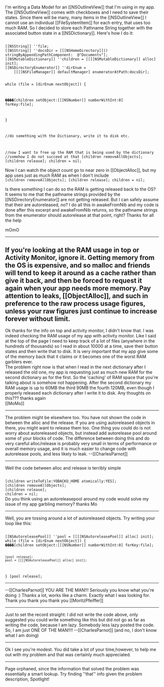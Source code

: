 I'm writing a Data Model for an [[NSOutlineView]] that I'm using in my app.  The [[NSOutlineView]] comes with checkboxes and I need to save their states.  Since there will be many, many items in the [[NSOutlineView]] I cannot use an individual [[FileSystemItem]] for each entry, that uses too much RAM.  So I decided to store each Pathname String together with the associated button state in a [[NSDictionary]]. Here's how I do it:

<code>
[[NSString]] ''file;
[[NSString]] ''docsDir = [[[NSHomeDirectory]]() stringByAppendingPathComponent:  @"Documents"];
[[NSMutableDictionary]] ''children = [[[[NSMutableDictionary]] alloc] init];
[[NSDirectoryEnumerator]] ''dirEnum =
	[[[[NSFileManager]] defaultManager] enumeratorAtPath:docsDir];

while (file = [dirEnum nextObject]) {

����[children setObject:[[[NSNumber]] numberWithInt:0] forKey:file];

}

//do something with the Dictionary, write it to disk etc.

//now I want to free up the RAM that is being used by the dictionary
//somehow I do not succeed at that
[children removeAllObjects];
[children release];
children = nil;
</code>

Now I can watch the object count go to near zero in [[ObjectAlloc]], but my app uses just as much RAM as when I don't include
<code>
[children removeAllObjects];
[children release];
children = nil;
</code>

Is there something I can do so the RAM is getting released back to the OS?
It seems to me that the pathname strings provided by the [[NSDirectoryEnumerator]] are not getting released.  But I can safely assume that their are autoreleased, no? 
I do all this in awakeFromNib and my code is done after this excerpt and awakeFromNib returns, so the pathname strings from the enumerator should autorelease at that point, right?
Thanks for all the help

mOmO

----
If you're looking at the RAM usage in top or Activity Monitor, ignore it. Getting memory from the OS is expensive, and so malloc and friends will tend to keep it around as a cache rather than give it back, and then be forced to request it again when your app needs more memory. Pay attention to leaks, [[ObjectAlloc]], and such in preference to the raw process usage figures, unless your raw figures just continue to increase forever without limit.
----

Ok thanks for the info on top and activity monitor, I didn't know that.  I was indeed checking the RAM usage of my app with activity monitor.  Like I said at the top of the page I need to keep track of a lot of files (anywhere in the hundreds of thousands) so I read in about 10000 at a time, save their button states and then write that to disk.  It is very important that my app give some of the memory back that it claims or it becomes one of the worst RAM garblers ever.  
The problem right now is that when I read in the next dictionary after I released the old one, my app is requesting just as much new RAM for the second dictionary as for the first.  So the 'caching' of RAM space that you're talking about is somehow not happening. After the second dictionary my RAM usage is up to 60MB the third 90MB the fourth 120MB, even though I properly released each dictionary after I write it to disk.  Any thoughts on this???
thanks again  
[[MoMo]]

----
The problem might be elsewhere too. You have not shown the code in between the alloc and the release. If you are using autoreleased objects in there, you might want to release them too. One thing you could do is not worry about autoreleased objects, but instead add autorelease pool around some of your blocks of code. The difference between doing this and do very careful alloc/release is probably very small in terms of performance or overall memory usage, and it is much easier to change code with autorelease pools, and less likely to leak. --[[CharlesParnot]]

----
Well the code between alloc and release is terribly simple

<code>
[children writeToFile:YOBACKO_HOME atomically:YES];
[children removeAllObjects];
[children release];
children = nil;
</code>
Do you think using an autoreleasepool around my code would solve my issue of my app garbling memory?
thanks
Mo

----
Well, you are tossing around a lot of autoreleased objects. Try writing your loop like this:

<code>
[[NSAutoreleasePool]] ''pool = [[[[NSAutoreleasePool]] alloc] init];
while (file = [dirEnum nextObject]) {
����[children setObject:[[[NSNumber]] numberWithInt:0] forKey:file];

    [pool release];
    pool = [[[[NSAutoreleasePool]] alloc] init];
}
[pool release];
</code>

----
 --[[CharlesParnot]] YOU ARE THE MAN!!!  Seriously you know what you're doing :)
Thanks a lot, works like a charm. Exactly what I was looking for. 
Thank you thank you thank you
[[MoritzPfeiffer]]

----
Just to set the record straight: I did not write the code above, only suggested you could write something like this  but did not go as far as writing the code, because I am lazy. Somebody less lazy posted the code. So, I am just ONE OF THE MAN!!!! --[[CharlesParnot]] (and no, I don't know what I am doing)

----
Ok I see you're modest.  You did take a lot of your time,however, to help me out with my problem and that was certainly much appreciated.

----
Page orphaned, since the information that solved the problem was essentially a smart lookup. Try finding ''that'' info given the problem description, Spotlight!
